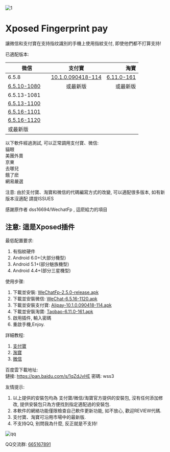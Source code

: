 

![1](https://github.com/eritpchy/Xposed-Fingerprint-pay/raw/master/app/src/main/res/mipmap-xhdpi/ic_launcher.png)
# Xposed Fingerprint pay
讓微信和支付寶在支持指纹識別的手機上使用指紋支付, 即使他們都不打算支持!

已適配版本:

|微信         | 支付寶          | 淘寶  |
| ------------- |:-------------:| -----:|
| 6.5.8     | [10.1.0.090418-114](https://github.com/eritpchy/Xposed-Fingerprint-pay/releases/download/2.0.0/Alipay-10.1.0.090418-114.apk) | [6.11.0-161](https://github.com/eritpchy/Xposed-Fingerprint-pay/releases/download/2.1.0/Taobao-6.11.0-161.apk) |
| [6.5.10-1080](https://github.com/eritpchy/Xposed-Fingerprint-pay/releases/download/1.3/weixin6510.apk)     |    或最新版  |  或最新版 |
|  6.5.13-1081     |    |    |
| [6.5.13-1100](https://github.com/eritpchy/Xposed-Fingerprint-pay/releases/download/1.4.1/WeChat-6.5.13-1100.apk) |      |    |
| [6.5.16-1101](https://github.com/eritpchy/Xposed-Fingerprint-pay/releases/download/2.4.0/WeChat-6.5.16-1101.apk) |      |    |
| [6.5.16-1120](https://github.com/eritpchy/Xposed-Fingerprint-pay/releases/download/2.3.0/WeChat-6.5.16-1120.apk) |      |    |
|  或最新版 |      |    |

以下軟件經過測試, 可以正常調用支付寶、微信:\
貓眼\
美團外賣\
京東\
去哪兒\
餓了麽\
網易嚴選

注意: 由於支付寶、淘寶和微信的代碼編寫方式的改變, 可以適配很多版本, 如有新版本沒適配 請提ISSUES


感謝原作者 dss16694/WechatFp , 這麽給力的項目

## 注意: 這是Xposed插件

最低配置要求:
1. 有指紋硬件
2. Android 6.0+(大部分機型)
3. Android 5.1+(部分魅族機型)
4. Android 4.4+(部分三星機型)
 

使用步骤:
1. 下載並安裝: [WeChatFp-2.5.0-release.apk](https://github.com/eritpchy/Xposed-Fingerprint-pay/releases/download/2.5.0/WeChatFp-2.5.0-release.apk)
2. 下載並安裝微信: [WeChat-6.5.16-1120.apk](https://github.com/eritpchy/Xposed-Fingerprint-pay/releases/download/2.3.0/WeChat-6.5.16-1120.apk)
3. 下載並安裝支付寶: [Alipay-10.1.0.090418-114.apk](https://github.com/eritpchy/Xposed-Fingerprint-pay/releases/download/2.0.0/Alipay-10.1.0.090418-114.apk)
4. 下載並安裝淘寶: [Taobao-6.11.0-161.apk](https://github.com/eritpchy/Xposed-Fingerprint-pay/releases/download/2.1.0/Taobao-6.11.0-161.apk)
5. 啟用插件, 輸入密碼
6. 重啟手機,Enjoy.

詳細教程:
1. [支付寶](https://github.com/eritpchy/Xposed-Fingerprint-pay/tree/master/doc/Alipay)
1. [淘寶](https://github.com/eritpchy/Xposed-Fingerprint-pay/tree/master/doc/Taobao)
1. [微信](https://github.com/eritpchy/Xposed-Fingerprint-pay/tree/master/doc/WeChat)

百度雲下載地址:\
鏈接: https://pan.baidu.com/s/1qZdJvHE 密碼: wss3

友情提示: 
1. 以上提供的安裝包均為 支付寶/微信/淘寶官方提供的安裝包, 沒有任何添加修改, 提供安裝包只為方便找到指定適配過的安裝包.
2. 本軟件的網絡功能僅限檢查自己軟件更新功能, 如不放心, 歡迎REVIEW代碼.
3. 支付寶、淘寶可沿用市場中的最新版.
4. 不支持QQ, 别問我為什麼, 反正就是不支持!

![qq](https://github.com/eritpchy/Xposed-Fingerprint-pay/raw/master/doc/qqGroup.png)

QQ交流群: [665167891](http://shang.qq.com/wpa/qunwpa?idkey=91c2cd8f14532413701607c364f03f43afa1539a24b96b8907c92f3c018894e5)
